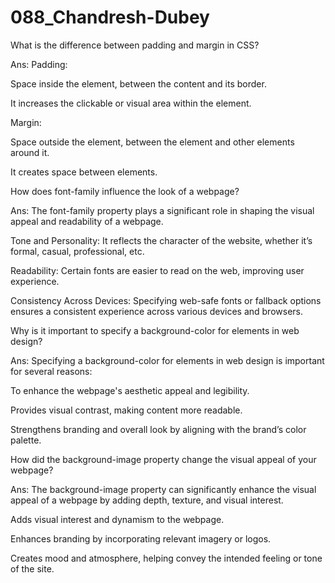 # 088_Chandresh-Dubey
What is the difference between padding and margin in CSS?

Ans:
Padding:

Space inside the element, between the content and its border.

It increases the clickable or visual area within the element.

Margin:

Space outside the element, between the element and other elements around it.

It creates space between elements.

How does font-family influence the look of a webpage?

Ans: The font-family property plays a significant role in shaping the visual appeal and readability of a webpage.

Tone and Personality: It reflects the character of the website, whether it’s formal, casual, professional, etc.

Readability: Certain fonts are easier to read on the web, improving user experience.

Consistency Across Devices: Specifying web-safe fonts or fallback options ensures a consistent experience across various devices and browsers.

Why is it important to specify a background-color for elements in web design?

Ans: Specifying a background-color for elements in web design is important for several reasons:

To enhance the webpage's aesthetic appeal and legibility.

Provides visual contrast, making content more readable.

Strengthens branding and overall look by aligning with the brand’s color palette.

How did the background-image property change the visual appeal of your webpage?

Ans: The background-image property can significantly enhance the visual appeal of a webpage by adding depth, texture, and visual interest.

Adds visual interest and dynamism to the webpage.

Enhances branding by incorporating relevant imagery or logos.

Creates mood and atmosphere, helping convey the intended feeling or tone of the site.

